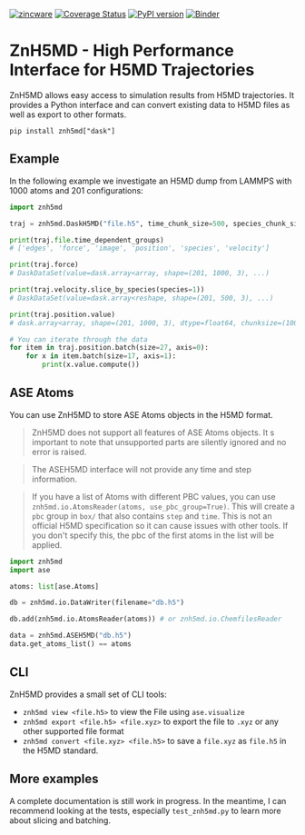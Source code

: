 [![zincware](https://img.shields.io/badge/Powered%20by-zincware-darkcyan)](https://github.com/zincware)
[![Coverage Status](https://coveralls.io/repos/github/zincware/ZnH5MD/badge.svg?branch=main)](https://coveralls.io/github/zincware/ZnH5MD?branch=main)
[![PyPI version](https://badge.fury.io/py/znh5md.svg)](https://badge.fury.io/py/znh5md)
[![Binder](https://mybinder.org/badge_logo.svg)](https://mybinder.org/v2/gh/zincware/ZnH5MD/HEAD)

# ZnH5MD - High Performance Interface for H5MD Trajectories

ZnH5MD allows easy access to simulation results from H5MD trajectories. It
provides a Python interface and can convert existing data to H5MD files as well
as export to other formats.

```
pip install znh5md["dask"]
```

## Example

In the following example we investigate an H5MD dump from LAMMPS with 1000 atoms
and 201 configurations:

```python
import znh5md

traj = znh5md.DaskH5MD("file.h5", time_chunk_size=500, species_chunk_size=100)

print(traj.file.time_dependent_groups)
# ['edges', 'force', 'image', 'position', 'species', 'velocity']

print(traj.force)
# DaskDataSet(value=dask.array<array, shape=(201, 1000, 3), ...)

print(traj.velocity.slice_by_species(species=1))
# DaskDataSet(value=dask.array<reshape, shape=(201, 500, 3), ...)

print(traj.position.value)
# dask.array<array, shape=(201, 1000, 3), dtype=float64, chunksize=(100, 500, 3), ...>

# You can iterate through the data
for item in traj.position.batch(size=27, axis=0):
    for x in item.batch(size=17, axis=1):
        print(x.value.compute())
```

## ASE Atoms

You can use ZnH5MD to store ASE Atoms objects in the H5MD format.

> ZnH5MD does not support all features of ASE Atoms objects. It s important to
> note that unsupported parts are silently ignored and no error is raised.

> The ASEH5MD interface will not provide any time and step information.

> If you have a list of Atoms with different PBC values, you can use
> `znh5md.io.AtomsReader(atoms, use_pbc_group=True)`. This will create a `pbc`
> group in `box/` that also contains `step` and `time`. This is not an official
> H5MD specification so it can cause issues with other tools. If you don't
> specify this, the pbc of the first atoms in the list will be applied.

```python
import znh5md
import ase

atoms: list[ase.Atoms]

db = znh5md.io.DataWriter(filename="db.h5")

db.add(znh5md.io.AtomsReader(atoms)) # or znh5md.io.ChemfilesReader

data = znh5md.ASEH5MD("db.h5")
data.get_atoms_list() == atoms
```

## CLI

ZnH5MD provides a small set of CLI tools:

- `znh5md view <file.h5>` to view the File using `ase.visualize`
- `znh5md export <file.h5> <file.xyz>` to export the file to `.xyz` or any other
  supported file format
- `znh5md convert <file.xyz> <file.h5>` to save a `file.xyz` as `file.h5` in the
  H5MD standard.

## More examples

A complete documentation is still work in progress. In the meantime, I can
recommend looking at the tests, especially `test_znh5md.py` to learn more about
slicing and batching.
